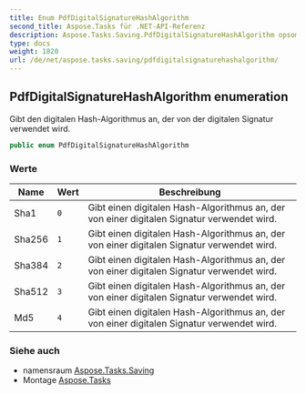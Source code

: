 ```yaml
---
title: Enum PdfDigitalSignatureHashAlgorithm
second_title: Aspose.Tasks für .NET-API-Referenz
description: Aspose.Tasks.Saving.PdfDigitalSignatureHashAlgorithm opsomming. Gibt den digitalen HashAlgorithmus an der von der digitalen Signatur verwendet wird.
type: docs
weight: 1820
url: /de/net/aspose.tasks.saving/pdfdigitalsignaturehashalgorithm/
---
```

## PdfDigitalSignatureHashAlgorithm enumeration

Gibt den digitalen Hash-Algorithmus an, der von der digitalen Signatur verwendet wird.

```csharp
public enum PdfDigitalSignatureHashAlgorithm
```

### Werte

| Name | Wert | Beschreibung |
| --- | --- | --- |
| Sha1 | `0` | Gibt einen digitalen Hash-Algorithmus an, der von einer digitalen Signatur verwendet wird. |
| Sha256 | `1` | Gibt einen digitalen Hash-Algorithmus an, der von einer digitalen Signatur verwendet wird. |
| Sha384 | `2` | Gibt einen digitalen Hash-Algorithmus an, der von einer digitalen Signatur verwendet wird. |
| Sha512 | `3` | Gibt einen digitalen Hash-Algorithmus an, der von einer digitalen Signatur verwendet wird. |
| Md5 | `4` | Gibt einen digitalen Hash-Algorithmus an, der von einer digitalen Signatur verwendet wird. |

### Siehe auch

* namensraum [Aspose.Tasks.Saving](../../aspose.tasks.saving/)
* Montage [Aspose.Tasks](../../)


